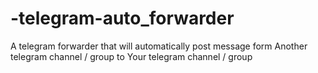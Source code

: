 # -telegram-auto_forwarder
A telegram forwarder that will automatically post message form Another telegram channel / group to Your telegram channel / group
